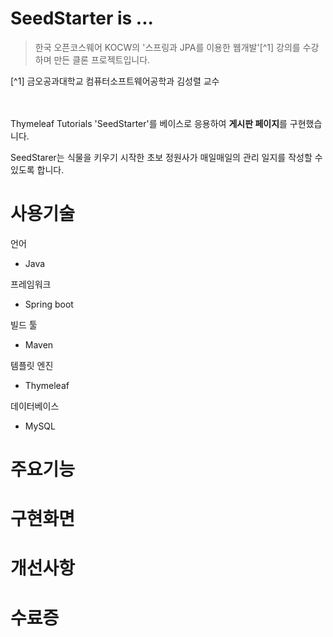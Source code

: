 
# SeedStarter is ... 

> 한국 오픈코스웨어 KOCW의 '스프링과 JPA를 이용한 웹개발'[^1] 강의를 수강하며 만든 클론 프로젝트입니다.


[^1] 금오공과대학교 컴퓨터소프트웨어공학과 김성렬 교수


</br></br>Thymeleaf Tutorials 'SeedStarter'를 베이스로 응용하여 **게시판 페이지**를 구현했습니다.


SeedStarer는 식물을 키우기 시작한 초보 정원사가 매일매일의 관리 일지를 작성할 수 있도록 합니다. 




# 사용기술

언어
  * Java

프레임워크
  * Spring boot

빌드 툴
  * Maven

템플릿 엔진
  * Thymeleaf

데이터베이스
  * MySQL



# 주요기능

# 구현화면

# 개선사항

# 수료증

